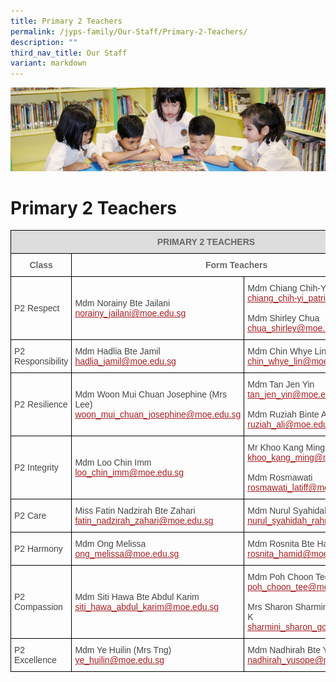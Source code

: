 ```yaml
---
title: Primary 2 Teachers
permalink: /jyps-family/Our-Staff/Primary-2-Teachers/
description: ""
third_nav_title: Our Staff
variant: markdown
---
```

![](/images/banner.gif)

Primary 2 Teachers
==================


<style type="text/css">
.tg  {border-collapse:collapse;border-spacing:0;}
.tg td{border-color:black;border-style:solid;border-width:1px;font-family:Arial, sans-serif;font-size:14px;
  overflow:hidden;padding:10px 5px;word-break:normal;}
.tg th{border-color:black;border-style:solid;border-width:1px;font-family:Arial, sans-serif;font-size:14px;
  font-weight:normal;overflow:hidden;padding:10px 5px;word-break:normal;}
.tg .tg-0qja{color:#A52023;text-align:left;text-decoration:underline;vertical-align:top}
.tg .tg-feqv{background-color:#DDD;color:#666;font-weight:bold;text-align:center;vertical-align:middle}
.tg .tg-lpmw{color:#666;font-weight:bold;text-align:center;vertical-align:top}
.tg .tg-0lj4{color:#454545;text-align:left;vertical-align:middle}
.tg .tg-que8{color:#454545;text-align:left;vertical-align:top}
</style>
<table class="tg">
<thead>
  <tr>
    <th class="tg-feqv" colspan="3"><span style="color:#666;background-color:#DDD">PRIMARY 2 TEACHERS</span></th>
  </tr>
</thead>
<tbody>
  <tr>
    <td class="tg-lpmw">Class</td>
    <td class="tg-lpmw" colspan="2">Form Teachers</td>
  </tr>
  <tr>
    <td class="tg-0lj4"> P2 Respect</td>
    <td class="tg-0lj4"> Mdm Norainy Bte Jailani<br> <a href="mailto:norainy_jailani@moe.edu.sg"><span style="text-decoration:underline;color:#A52023">norainy_jailani@moe.edu.sg</span></a> </td>
    <td class="tg-0lj4"> Mdm Chiang Chih-Yi Patricia<br> <a href="mailto:chiang_chih-yi_patricia@moe.edu.sg"><span style="text-decoration:underline;color:#A52023">chiang_chih-yi_patricia@moe.edu.sg</span></a><br><br> Mdm Shirley Chua<br> <a href="mailto:chua_shirley@moe.edu.sg"><span style="text-decoration:underline;color:#A52023">chua_shirley@moe.edu.sg</span></a> </td>
  </tr>
  <tr>
    <td class="tg-0lj4"> P2 Responsibility </td>
    <td class="tg-0lj4"> Mdm Hadlia Bte Jamil<br> <a href="mailto:hadlia_jamil@moe.edu.sg"><span style="text-decoration:underline;color:#A52023">hadlia_jamil@moe.edu.sg</span></a> </td>
    <td class="tg-0lj4"> Mdm Chin Whye Lin (Mrs Wang)<br> <a href="mailto:chin_whye_lin@moe.edu.sg"><span style="text-decoration:underline;color:#A52023">chin_whye_lin@moe.edu.sg</span></a> </td>
  </tr>
  <tr>
    <td class="tg-0lj4"> P2 Resilience</td>
    <td class="tg-0lj4"> Mdm Woon Mui Chuan Josephine (Mrs Lee)<br> <a href="mailto:woon_mui_chuan_josephine@moe.edu.sg"><span style="text-decoration:underline;color:#A52023">woon_mui_chuan_josephine@moe.edu.sg</span></a><br></td>
    <td class="tg-0lj4"> Mdm Tan Jen Yin<br> <a href="mailto:tan_jen_yin@moe.edu.sg"><span style="text-decoration:underline;color:#A52023">tan_jen_yin@moe.edu.sg</span></a><br><br> Mdm Ruziah Binte Ali<br> <a href="mailto:ruziah_ali@moe.edu.sg"><span style="text-decoration:underline;color:#A52023">ruziah_ali@moe.edu.sg</span></a> </td>
  </tr>
  <tr>
    <td class="tg-0lj4"> P2 Integrity</td>
    <td class="tg-0lj4"> Mdm Loo Chin Imm<br> <a href="mailto:loo_chin_imm@moe.edu.sg"><span style="text-decoration:underline;color:#A52023">loo_chin_imm@moe.edu.sg</span></a><br></td>
    <td class="tg-0lj4"> Mr Khoo Kang Ming Terence<br> <a href="mailto:khoo_kang_ming@moe.edu.sg"><span style="text-decoration:underline;color:#A52023">khoo_kang_ming@moe.edu.sg</span></a><br><br> Mdm Rosmawati<br> <a href="mailto:rosmawati_latiff@moe.edu.sg"><span style="text-decoration:underline;color:#A52023">rosmawati_latiff@moe.edu.sg</span></a></td>
  </tr>
  <tr>
    <td class="tg-0lj4"> P2 Care</td>
    <td class="tg-0lj4"> Miss Fatin Nadzirah Bte Zahari<br> <a href="mailto:fatin_nadzirah_zahari@moe.edu.sg"><span style="text-decoration:underline;color:#A52023">fatin_nadzirah_zahari@moe.edu.sg</span></a><br></td>
    <td class="tg-0lj4"> Mdm Nurul Syahidah Bte Rahmat<br> <a href="mailto:nurul_syahidah_rahmat@moe.edu.sg"><span style="text-decoration:underline;color:#A52023">nurul_syahidah_rahmat@moe.edu.sg</span></a><br></td>
  </tr>
  <tr>
    <td class="tg-0lj4"> P2 Harmony</td>
    <td class="tg-0lj4"> Mdm Ong Melissa<br> <a href="mailto:ong_melissa@moe.edu.sg"><span style="text-decoration:underline;color:#A52023">ong_melissa@moe.edu.sg</span></a><br></td>
    <td class="tg-0lj4"> Mdm Rosnita Bte Hamid<br> <a href="mailto:rosnita_hamid@moe.edu.sg"><span style="text-decoration:underline;color:#A52023">rosnita_hamid@moe.edu.sg</span></a><br></td>
  </tr>
  <tr>
    <td class="tg-0lj4"> P2 Compassion</td>
    <td class="tg-0lj4"> Mdm Siti Hawa Bte Abdul Karim<br> <a href="mailto:siti_hawa_abdul_karim@moe.edu.sg"><span style="text-decoration:underline;color:#A52023">siti_hawa_abdul_karim@moe.edu.sg</span></a></td>
    <td class="tg-0lj4"> Mdm Poh Choon Tee<br> <a href="mailto:poh_choon_tee@moe.edu.sg"><span style="text-decoration:underline;color:#A52023">poh_choon_tee@moe.edu.sg</span></a><br><br> Mrs Sharon Sharmini Gomez Daniel K&nbsp;<br> <a href="mailto:sharmini_sharon_gomez@moe.edu.sg"><span style="text-decoration:underline;color:#A52023">sharmini_sharon_gomez@moe.edu.sg</span></a></td>
  </tr>
  <tr>
    <td class="tg-0lj4"> P2 Excellence</td>
    <td class="tg-0lj4"> Mdm Ye Huilin (Mrs Tng)<br> <a href="mailto:ye_huilin@moe.edu.sg"><span style="text-decoration:underline;color:#A52023">ye_huilin@moe.edu.sg</span></a></td>
    <td class="tg-0lj4"> Mdm Nadhirah Bte Yusope<br> <a href="mailto:nadhirah_yusope@moe.edu.sg"><span style="text-decoration:underline;color:#A52023">nadhirah_yusope@moe.edu.sg</span>
  </a></td></tr>
</tbody>
</table>